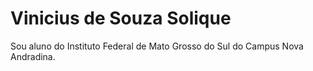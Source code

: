 # Vinicius de Souza Solique 

Sou aluno do Instituto Federal de Mato Grosso do Sul do Campus Nova Andradina.
